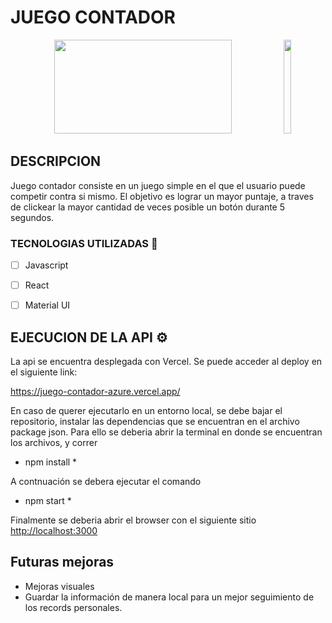 # JUEGO CONTADOR

<p align="center">
 <img style="width:75%"  height="150" src="https://res.cloudinary.com/dvkvyi1dr/image/upload/v1668723108/cv/banner_name_rostr1.jpg" />
 
  <img style="width:15%" height="150" border-radius:50 src="https://res.cloudinary.com/dvkvyi1dr/image/upload/v1688680635/Captura_wnah1x.jpg" />
</p> 


## DESCRIPCION

Juego contador consiste en un juego simple en el que el usuario puede competir contra si mismo. El objetivo es lograr un mayor puntaje, a traves de clickear la mayor cantidad de veces posible un botón durante 5 segundos.


### TECNOLOGIAS UTILIZADAS 🔧
- [ ] Javascript
- [ ] React
- [ ] Material UI


## EJECUCION DE LA API ⚙️

La api se encuentra desplegada con Vercel. Se puede acceder al deploy en el siguiente link:

https://juego-contador-azure.vercel.app/

En caso de querer ejecutarlo en un entorno local, se debe bajar el repositorio, instalar las dependencias que se encuentran
en el archivo package json. Para ello se deberia abrir la terminal en donde se encuentran los archivos, y correr 

* npm install *

A contnuación se debera ejecutar el comando 

* npm start * 

Finalmente se deberia abrir el browser con el siguiente sitio
[http://localhost:3000](http://localhost:3000)

 ## Futuras mejoras
 - Mejoras visuales
 - Guardar la información de manera local para un mejor seguimiento de los records personales.
 
